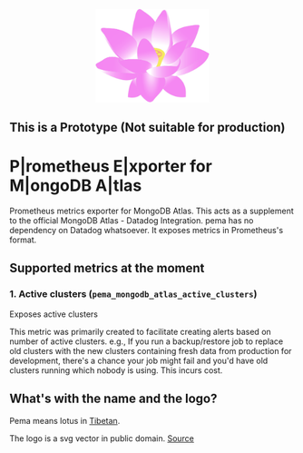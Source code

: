 <p align="center">
    <img src="./logo.svg" width="200">
</p>

## **This is a Prototype (Not suitable for production)**
# P|rometheus E|xporter for M|ongoDB A|tlas
Prometheus metrics exporter for MongoDB Atlas. This acts as a supplement to the official MongoDB Atlas - Datadog Integration. pema has no dependency on Datadog whatsoever. It exposes metrics in Prometheus's format. 

## Supported metrics at the moment
### 1. Active clusters (`pema_mongodb_atlas_active_clusters`)

Exposes active clusters

This metric was primarily created to facilitate creating alerts based on number of active clusters. e.g., If you run a backup/restore job to replace old clusters with the new clusters containing fresh data from production for development, there's a chance your job might fail and you'd have old clusters running which nobody is using. This incurs cost. 

## What's with the name and the logo?
Pema means lotus in [Tibetan](https://en.wikipedia.org/wiki/Pema). 

The logo is a svg vector in public domain. [Source ](https://openclipart.org/detail/171674/lotus-blossom)
